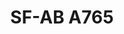 ---
title: "SF-AB A765"
description: "Conjunto de Tornillos Surtidos" 
main:
  id: 2
  content: |
    Presentamos el Conjunto de Tornillos Surtidos SF-AB A765 – la solución definitiva para tus necesidades de fijación con tornillos. Este conjunto completo incluye una amplia variedad de tornillos meticulosamente seleccionados para abordar varios proyectos con facilidad y precisión.
  imgCard: "../../images/content_images/x.jpg"
  imgMain: "../../images/content_images/x.jpg"
  imgAlt: "Cajas de muestra de conjunto de tornillos surtidos"
tabs:
  - id: "tabs-with-card-item-1"
    dataTab: "#tabs-with-card-1"
    title: "Descripción"
  - id: "tabs-with-card-item-2"
    dataTab: "#tabs-with-card-2"
    title: "Especificaciones"
  - id: "tabs-with-card-item-3"
    dataTab: "#tabs-with-card-3"
    title: "Planos"
longDescription:
  title: "Soluciones Versátiles de Fijación con Tornillos"
  subTitle: |
    El Conjunto de Tornillos Surtidos SF-AB A765 ofrece versatilidad y conveniencia sin igual, convirtiéndolo en la elección perfecta para entusiastas del bricolaje y profesionales por igual. Con una selección completa de tornillos, siempre tendrás el fijador correcto para el trabajo.
  btnTitle: "Contactar ventas para saber más"
  btnURL: "#"
descriptionList:
  - title: "Amplia Variedad"
    subTitle: "Incluye una gama diversa de tipos y tamaños de tornillos para acomodar varias aplicaciones y materiales."
  - title: "Facilidad de Uso"
    subTitle: "Cada tornillo está diseñado para instalación sin esfuerzo, asegurando fijación sin problemas cada vez."
  - title: "Conveniencia"
    subTitle: "Elimina la necesidad de múltiples viajes a la ferretería, ahorrando tiempo y esfuerzo en tus proyectos."
specificationsLeft:
  - title: "Material"
    subTitle: "Construidos con materiales de alta calidad como acero inoxidable, asegurando durabilidad y resistencia a la corrosión."
  - title: "Surtido"
    subTitle: "Contiene un surtido generoso de tornillos, incluyendo tornillos para madera, tornillos de máquina y tornillos para lámina metálica."
  - title: "Cantidad"
    subTitle: "Cada conjunto incluye una cantidad suficiente de tornillos para manejar una amplia gama de proyectos y tareas."
  - title: "Tamaños"
    subTitle: "Disponible en varios tamaños para adaptarse a diferentes requisitos de proyecto, asegurando compatibilidad y versatilidad."
tableData:
  - feature: ["Especificación", "Valor"]
    description:
      - ["Longitud (mm)", "Varios"]
      - ["Peso (g)", "N/A"]
      - ["Material", "Acero Inoxidable"]
      - ["Acabado", "Surtido"]
      - ["Contenido del Paquete", "Varios tornillos en un conjunto"]
blueprints:
  first: "../../images/content_images/x.jpg"
  second: "../../images/content_images/x.jpg"
---